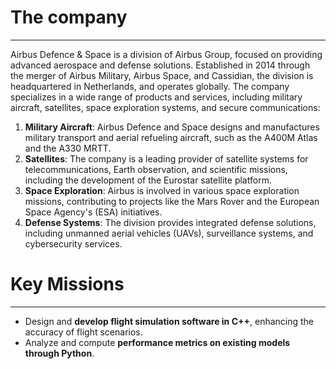 # The company
---

Airbus Defence & Space is a division of Airbus Group, focused on providing advanced aerospace and defense solutions. Established in 2014 through the merger of Airbus Military, Airbus Space, and Cassidian, the division is headquartered in Netherlands, and operates globally. The company specializes in a wide range of products and services, including military aircraft, satellites, space exploration systems, and secure communications:

1. **Military Aircraft**: Airbus Defence and Space designs and manufactures military transport and aerial refueling aircraft, such as the A400M Atlas and the A330 MRTT.
2. **Satellites**: The company is a leading provider of satellite systems for telecommunications, Earth observation, and scientific missions, including the development of the Eurostar satellite platform.
3. **Space Exploration**: Airbus is involved in various space exploration missions, contributing to projects like the Mars Rover and the European Space Agency's (ESA) initiatives.
4. **Defense Systems**: The division provides integrated defense solutions, including unmanned aerial vehicles (UAVs), surveillance systems, and cybersecurity services.

# Key Missions
---

- Design and **develop flight simulation software in C++**, enhancing the accuracy of flight scenarios.
- Analyze and compute **performance metrics on existing models through Python**.
